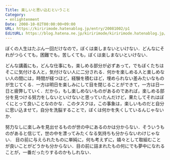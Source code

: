 ```yaml
---
Title: 楽しいと思い込むということ
Category:
- enlightenment
Date: 2008-10-02T00:00:00+09:00
URL: https://kiririmode.hatenablog.jp/entry/20081002/p1
EditURL: https://blog.hatena.ne.jp/kiririmode/kiririmode.hatenablog.jp/atom/entry/8454420450078214076
---
```



ぼくの人生はたぶん一回だけなので，ぼくは楽しまないといけない．どんなにそれがつらくても，困難でも，苦しくても，ぼくは楽しまないといけない．

どんな講義にも，どんな仕事にも，楽しめる部分が必ずあって，でもぼくたちはそこに気付ける人と，気付けない人に二分される．何かを楽しめる人と楽しめない人の間には，時間が経つほど，経験を積むほど，埋められない差みたいなものが生じてくる．一方は明日を楽しみにして目を閉じることができて，一方は日一日と疲弊していく．だから，もし楽しめないものがあるのであれば，楽しめる部分を見つける努力をしないといけないと思っていたんだけど，果たしてそれはぼくにとって良いことなのかな．このタスクは，この事象は，楽しいものだと自分に思い込ませて，自分を洗脳することで，ぼくは何かを失くしているんじゃないか．


努力なしに楽しみを見出せるものが世の中にあるのかは分からない．そういうものがあると信じて，世の中を漂ってみたくなる気持ちも分からないわけじゃない．
目の前に与えられたものに単純に，何も考えずに，嬉々として取組むことが良いことがどうかも分からない．目の前に詰まれたもの何にでも夢中になれることが，一番だったりするのかもしれない．

